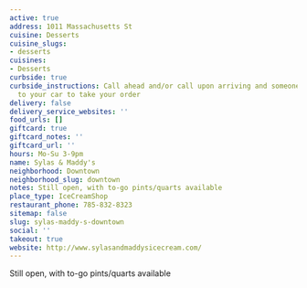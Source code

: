 ```yaml
---
active: true
address: 1011 Massachusetts St
cuisine: Desserts
cuisine_slugs:
- desserts
cuisines:
- Desserts
curbside: true
curbside_instructions: Call ahead and/or call upon arriving and someone will come
  to your car to take your order
delivery: false
delivery_service_websites: ''
food_urls: []
giftcard: true
giftcard_notes: ''
giftcard_url: ''
hours: Mo-Su 3-9pm
name: Sylas & Maddy's
neighborhood: Downtown
neighborhood_slug: downtown
notes: Still open, with to-go pints/quarts available
place_type: IceCreamShop
restaurant_phone: 785-832-8323
sitemap: false
slug: sylas-maddy-s-downtown
social: ''
takeout: true
website: http://www.sylasandmaddysicecream.com/
---
```


Still open, with to-go pints/quarts available